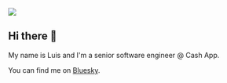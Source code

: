 ![](https://androidweekly.net/issues/issue-550/badge)

## Hi there :wave:

My name is Luis and I'm a senior software engineer @ Cash App. 

You can find me on [Bluesky](https://bsky.app/profile/luis.cortes.social).
